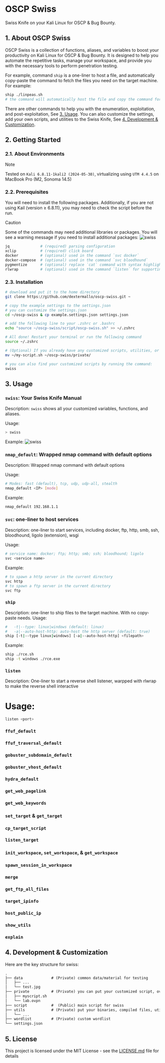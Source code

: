 # OSCP Swiss

Swiss Knife on your Kali Linux for OSCP & Bug Bounty.

## 1. About OSCP Swiss

OSCP Swiss is a collection of functions, aliases, and variables to boost your productivity on Kali Linux for OSCP & Bug Bounty. It is designed to help you automate the repetitive tasks, manage your workspace, and provide you with the necessary tools to perform penetration testing.

For example, command `ship` is a one-liner to host a file, and automatically copy-paste the command to fetch the files you need on the target machine. For example:

```bash
ship ./linpeas.sh
# the command will automatically host the file and copy the command for fetching to your click board automatically. All you need is to paste it on the target machine :)
```

There are other commands to help you with the enumeration, exploitation, and post-exploitation, See [3. Usage](#3-usage). You can also customize the settings, add your own scripts, and utilities to the Swiss Knife, See [4. Development & Customization](#4-development--customization). 

## 2. Getting Started

### 2.1. About Environments
>[!NOTE]
> Tested on `Kali 6.8.11-1kali2 (2024-05-30)`, virtualizing using `UTM 4.4.5` on MacBook Pro (M2, Sonoma 14.5)

### 2.2. Prerequisites

You will need to install the following packages. Additionally, if you are not using Kail (version ≥ 6.8.11), you may need to check the script before the run.

> [!CAUTION]
> Some of the commands may need additional libraries or packages. 
> You will see a warning message if you need to install additional packages:
> ![swiss](image/external-pacakge-hint.png)

```sh
jq              # (required) parsing configuration
xclip           # (required) click board
docker          # (optional) used in the command `svc docker`
docker-compose  # (optional) used in the command `svc bloodhound`
pygmentize      # (optional) replace `cat` command with syntax highlighting
rlwrap          # (optional) used in the command `listen` for supporting arrow keys
```

### 2.3. Installation

```bash
# download and put it to the home directory
git clone https://github.com/dextermallo/oscp-swiss.git ~

# copy the example settings to the settings.json
# you can customize the settings.json
cd ~/oscp-swiss & cp example.settings.json settings.json

# add the following line to your .zshrc or .bashrc
echo "source ~/oscp-swiss/script/oscp-swiss.sh" >> ~/.zshrc

# All done! Restart your terminal or run the following command
source ~/.zshrc

# (Optional) If you already have any customized scripts, utilities, or wordlist, you can put them in the following directories:
mv ~/my-script.sh ~/oscp-swiss/private/

# you can also find your customized scripts by running the command:
swiss
```

## 3. Usage

### `swiss`: Your Swiss Knife Manual

Description: `swiss` shows all your customized variables, functions, and aliases.

Usage:
```bash
> swiss
```

Example:
![swiss](image/swiss-demo.png)

### `nmap_default`: Wrapped nmap command with default options

Description: Wrapped nmap command with default options

Usage: 
```bash
# Modes: fast (default), tcp, udp, udp-all, stealth
nmap_default <IP> [mode]
```
<!-- TODO: adding example screenshot -->
Example: 

```bash
nmap_default 192.168.1.1
```

### `svc`: one-liner to host services

Description: one-liner to start services, including docker, ftp, http, smb, ssh, bloodhound, ligolo (extension), wsgi

Usage:

```bash
# service name: docker; ftp; http; smb; ssh; bloodhound; ligolo
svc <service name>
```

Example:
```bash
# to spawn a http server in the current directory
svc http
# to spawn a ftp server in the current directory
svc ftp
```

<!-- TODO: adding example screenshot -->

### `ship`
Description: one-liner to ship files to the target machine. With no copy-paste needs.
Usage: 
```bash
#   -t|--type: linux|windows (default: linux)
#   -a|--auto-host-http: auto-host the http server (default: true)
ship [-t|--type linux|windows] [-a|--auto-host-http] <filepath>
```

Example:
```bash
ship ./rce.sh
ship -t windows ./rce.exe
```

<!-- TODO: adding example screenshot -->
### `listen`

Description: One-liner to start a reverse shell listener, warpped with rlwrap to make the reverse shell interactive

# Usage:
```bash
listen <port>
```

<!-- TODO: adding example screenshot -->

### `ffuf_default`
<!-- TODO: adding example screenshot -->
### `ffuf_traversal_default`
<!-- TODO: adding example screenshot -->
### `gobuster_subdomain_default`
<!-- TODO: adding example screenshot -->
### `gobuster_vhost_default`
<!-- TODO: adding example screenshot -->
### `hydra_default`
<!-- TODO: adding example screenshot -->
### `get_web_pagelink`
<!-- TODO: adding example screenshot -->
### `get_web_keywords`
<!-- TODO: adding example screenshot -->
### `set_target` & `get_target`
<!-- TODO: adding example screenshot -->
### `cp_target_script`
<!-- TODO: adding example screenshot -->
### `listen_target`
<!-- TODO: adding example screenshot -->
### `init_workspace`, `set_workspace`, & `get_workspace`
<!-- TODO: adding example screenshot -->
### `spawn_session_in_workspace`
<!-- TODO: adding example screenshot -->
### `merge`
<!-- TODO: adding example screenshot -->
### `get_ftp_all_files`
<!-- TODO: adding example screenshot -->
### `target_ipinfo`
<!-- TODO: adding example screenshot -->
### `host_public_ip`
<!-- TODO: adding example screenshot -->
### `show_utils`
<!-- TODO: adding example screenshot -->
### `explain`
<!-- TODO: adding example screenshot -->

## 4. Development & Customization

Here are the key structure for swiss:

```md
.
├── data             # (Private) common data/material for testing 
│   ├── ...
│   └── test.jpg
├── private          # (Private) you can put your customized script, ovpn file, etc.
│   ├── myscript.sh
│   └── lab.ovpn
├── script           #  (Public) main script for swiss
├── utils            # (Private) put your binaries, compiled files, utilities (e.g., pspy)
│   └── ...
├── wordlist         # (Private) custom wordlist
└── settings.json
```

## 5. License

This project is licensed under the MIT License - see the [LICENSE.md](LICENSE.md) file for details

<!-- ## Acknowledgments -->
